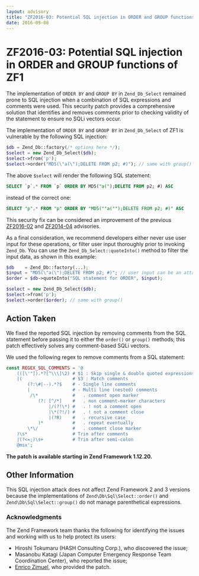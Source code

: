 ```yaml
---
layout: advisory
title: "ZF2016-03: Potential SQL injection in ORDER and GROUP functions of ZF1"
date: 2016-09-08
---
```


# ZF2016-03: Potential SQL injection in ORDER and GROUP functions of ZF1

The implementation of `ORDER BY` and `GROUP BY` in `Zend_Db_Select` remained
prone to SQL injection when a combination of SQL expressions and comments were
used. This security patch provides a comprehensive solution that identifies and
removes comments prior to checking validity of the statement to ensure no SQLi
vectors occur.

The implementation of `ORDER BY` and `GROUP BY` in `Zend_Db_Select` of ZF1 is
vulnerable by the following SQL injection:

```php
$db = Zend_Db::factory(/* options here */);
$select = new Zend_Db_Select($db);
$select->from('p');
$select->order("MD5(\"a(\");DELETE FROM p2; #)"); // same with group()
```

The above `$select` will render the following SQL statement:

```sql
SELECT `p`.* FROM `p` ORDER BY MD5("a(");DELETE FROM p2; #) ASC
```

instead of the correct one:

```sql
SELECT "p".* FROM "p" ORDER BY "MD5(""a("");DELETE FROM p2; #)" ASC
```

This security fix can be considered an improvement of the previous
[ZF2016-02](/security/advisory/ZF2016-02) and
[ZF2014-04](/security/advisory/ZF2014-04) advisories.

As a final consideration, we recommend developers either never use user input
for these operations, or filter user input thoroughly prior to invoking
`Zend_Db`.  You can use the `Zend_Db_Select::quoteInto()` method to filter the
input data, as shown in this example:

```php
$db    = Zend_Db::factory(...);
$input = "MD5(\"a(\");DELETE FROM p2; #)"; // user input can be an attack
$order = $db->quoteInto("SQL statement for ORDER", $input);

$select = new Zend_Db_Select($db);
$select->from('p');
$select->order($order); // same with group()
```

## Action Taken

We fixed the reported SQL injection by removing comments from the SQL statement
before passing it to either the `order()` or `group()` methods; this patch
effectively solves any comment-based SQLi vectors.

We used the following regex to remove comments from a SQL statement:

```php
const REGEX_SQL_COMMENTS = '@
    (([\'"]).*?[^\\\]\2) # $1 : Skip single & double quoted expressions
    |(                   # $3 : Match comments
        (?:\#|--).*?$    # - Single line comments
        |                # - Multi line (nested) comments
         /\*             #   . comment open marker
            (?: [^/*]    #   . non comment-marker characters
                |/(?!\*) #   . ! not a comment open
                |\*(?!/) #   . ! not a comment close
                |(?R)    #   . recursive case
            )*           #   . repeat eventually
        \*\/             #   . comment close marker
    )\s*                 # Trim after comments
    |(?<=;)\s+           # Trim after semi-colon
    @msx';
```

**The patch is available starting in Zend Framework 1.12.20.**

## Other Information

This SQL injection attack does not affect Zend Framework 2 and 3 versions because the
implementations of `Zend\Db\Sql\Select::order()` and `Zend\Db\Sql\Select::group()` do
not manage parenthetical expressions.

### Acknowledgments

The Zend Framework team thanks the following for identifying the issues and
working with us to help protect its users:

- Hiroshi Tokumaru (HASH Consulting Corp.), who discovered the issue;
- Masanobu Katagi (Japan Computer Emergency Response Team Coordination Center),
  who reported the issue;
- [Enrico Zimuel](http://www.zimuel.it), who provided the patch.
